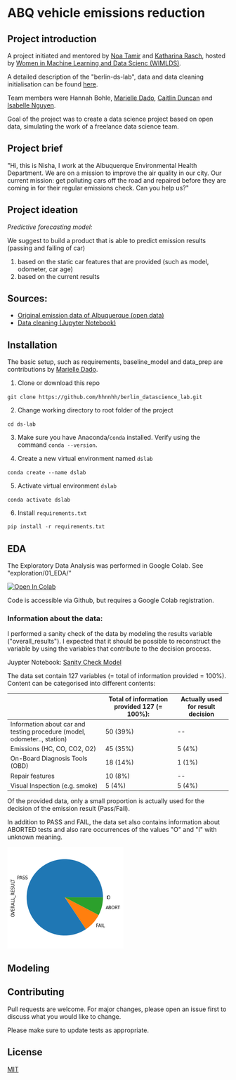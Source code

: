 # ABQ vehicle emissions reduction

## Project introduction

A project initiated and mentored by [Noa Tamir](https://github.com/noatamir) and [Katharina Rasch](https://github.com/krasch), hosted by [Women in Machine Learning and Data Scienc (WIMLDS)](https://github.com/wimlds/).

A detailed description of the "berlin-ds-lab", data and data cleaning initialisation can be found [here](https://github.com/wimlds/berlin-ds-lab).

Team members were 
Hannah Bohle, [Marielle Dado](https://github.com/marielledado), [Caitlin Duncan](https://github.com/CaitDunc) and [Isabelle Nguyen](https://github.com/izzbizz/). 

Goal of the project was to create a data science project based on open data, simulating the work of a freelance data science team.

## Project brief

"Hi, this is Nisha, I work at the Albuquerque Environmental Health Department. We are on a mission to improve the air quality in our city. Our current mission: get polluting cars off the road and repaired before they are coming in for their regular emissions check. Can you help us?"

## Project ideation

_Predictive forecasting model:_

We suggest to build a product that is able to predict emission results (passing and failing of car)
1. based on the static car features that are provided (such as model, odometer, car age)
1. based on the current results


## Sources:

* [Original emission data of Albuquerque (open data)](https://opendata.cabq.gov/dataset/vehicle-emissions)
* [Data cleaning (Jupyter Notebook)](https://github.com/wimlds/berlin-ds-lab/blob/master/projects/cars/cars_cleanup_and_sample.ipynb)




## Installation
The basic setup, such as requirements, baseline_model and data_prep are contributions by [Marielle Dado](https://github.com/marielledado).

1. Clone or download this repo

`git clone https://github.com/hhnnhh/berlin_datascience_lab.git`

2. Change working directory to root folder of the project

`cd ds-lab`

3. Make sure you have Anaconda/`conda` installed. Verify using the command `conda --version`.

4. Create a new virtual environment named `dslab`

`conda create --name dslab`

5. Activate virtual environment `dslab`

`conda activate dslab`

6. Install `requirements.txt`

```python
pip install -r requirements.txt
```

## EDA 
The Exploratory Data Analysis was performed in Google Colab. 
See "exploration/01_EDA/"

[![Open In Colab](https://colab.research.google.com/assets/colab-badge.svg)](https://colab.research.google.com/github/googlecolab/colabtools/blob/master/notebooks/colab-github-demo.ipynb)

Code is accessible via Github, but requires a Google Colab registration. 

### Information about the data:
I performed a sanity check of the data by modeling the results variable ("overall_results"). I expected that it should be possible to reconstruct the variable by using the variables that contribute to the decision process. 

Juypter Notebook: [Sanity Check Model](exploration/01_EDA/sanityCheck_dataQuality_reconstruct_overall-results.ipynb)

The data set contain 127 variables (= total of information provided = 100%). Content can be categorised into different contents:

|  | Total of information provided 127 (= 100%):   | Actually used for result decision  |
|---|---|---|
| Information about car and testing procedure (model, odometer.., station)  | 50 (39%)  |  -- |
| Emissions (HC, CO, CO2, O2) | 45 (35%) | 5 (4%) |
|On-Board Diagnosis Tools (OBD) | 18 (14%) | 1 (1%) |
|Repair features  | 10 (8%) | --  |
| Visual Inspection (e.g. smoke)  | 5 (4%)  | 5 (4%)  |

Of the provided data, only a small proportion is actually used for the decision of the emission result (Pass/Fail). 

In addition to PASS and FAIL, the data set also contains information about ABORTED tests and also rare occurrences of the values "O" and "I" with unknown meaning. 

![Emission results](/figures/results_piechart.png)

## Modeling

## Contributing
Pull requests are welcome. For major changes, please open an issue first to discuss what you would like to change.

Please make sure to update tests as appropriate.

## License
[MIT](https://choosealicense.com/licenses/mit/)